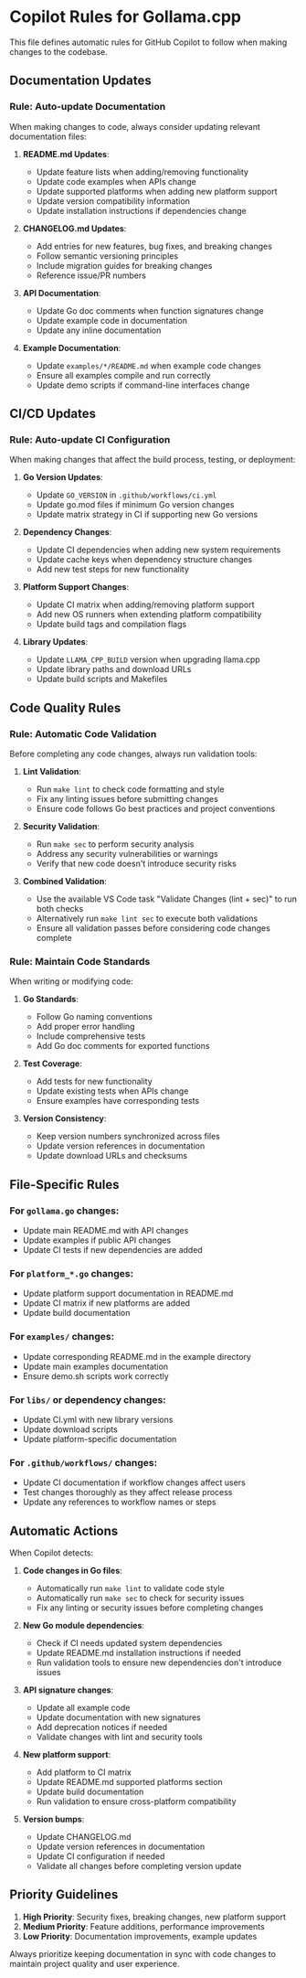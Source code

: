 # Copilot Rules for Gollama.cpp

This file defines automatic rules for GitHub Copilot to follow when making changes to the codebase.

## Documentation Updates

### Rule: Auto-update Documentation
When making changes to code, always consider updating relevant documentation files:

1. **README.md Updates**: 
   - Update feature lists when adding/removing functionality
   - Update code examples when APIs change
   - Update supported platforms when adding new platform support
   - Update version compatibility information
   - Update installation instructions if dependencies change

2. **CHANGELOG.md Updates**:
   - Add entries for new features, bug fixes, and breaking changes
   - Follow semantic versioning principles
   - Include migration guides for breaking changes
   - Reference issue/PR numbers

3. **API Documentation**:
   - Update Go doc comments when function signatures change
   - Update example code in documentation
   - Update any inline documentation

4. **Example Documentation**:
   - Update `examples/*/README.md` when example code changes
   - Ensure all examples compile and run correctly
   - Update demo scripts if command-line interfaces change

## CI/CD Updates

### Rule: Auto-update CI Configuration
When making changes that affect the build process, testing, or deployment:

1. **Go Version Updates**:
   - Update `GO_VERSION` in `.github/workflows/ci.yml`
   - Update go.mod files if minimum Go version changes
   - Update matrix strategy in CI if supporting new Go versions

2. **Dependency Changes**:
   - Update CI dependencies when adding new system requirements
   - Update cache keys when dependency structure changes
   - Add new test steps for new functionality

3. **Platform Support Changes**:
   - Update CI matrix when adding/removing platform support
   - Add new OS runners when extending platform compatibility
   - Update build tags and compilation flags

4. **Library Updates**:
   - Update `LLAMA_CPP_BUILD` version when upgrading llama.cpp
   - Update library paths and download URLs
   - Update build scripts and Makefiles

## Code Quality Rules

### Rule: Automatic Code Validation
Before completing any code changes, always run validation tools:

1. **Lint Validation**:
   - Run `make lint` to check code formatting and style
   - Fix any linting issues before submitting changes
   - Ensure code follows Go best practices and project conventions

2. **Security Validation**:
   - Run `make sec` to perform security analysis
   - Address any security vulnerabilities or warnings
   - Verify that new code doesn't introduce security risks

3. **Combined Validation**:
   - Use the available VS Code task "Validate Changes (lint + sec)" to run both checks
   - Alternatively run `make lint sec` to execute both validations
   - Ensure all validation passes before considering code changes complete

### Rule: Maintain Code Standards
When writing or modifying code:

1. **Go Standards**:
   - Follow Go naming conventions
   - Add proper error handling
   - Include comprehensive tests
   - Add Go doc comments for exported functions

2. **Test Coverage**:
   - Add tests for new functionality
   - Update existing tests when APIs change
   - Ensure examples have corresponding tests

3. **Version Consistency**:
   - Keep version numbers synchronized across files
   - Update version references in documentation
   - Update download URLs and checksums

## File-Specific Rules

### For `gollama.go` changes:
- Update main README.md with API changes
- Update examples if public API changes
- Update CI tests if new dependencies are added

### For `platform_*.go` changes:
- Update platform support documentation in README.md
- Update CI matrix if new platforms are added
- Update build documentation

### For `examples/` changes:
- Update corresponding README.md in the example directory
- Update main examples documentation
- Ensure demo.sh scripts work correctly

### For `libs/` or dependency changes:
- Update CI.yml with new library versions
- Update download scripts
- Update platform-specific documentation

### For `.github/workflows/` changes:
- Update CI documentation if workflow changes affect users
- Test changes thoroughly as they affect release process
- Update any references to workflow names or steps

## Automatic Actions

When Copilot detects:

1. **Code changes in Go files**:
   - Automatically run `make lint` to validate code style
   - Automatically run `make sec` to check for security issues
   - Fix any linting or security issues before completing changes

2. **New Go module dependencies**: 
   - Check if CI needs updated system dependencies
   - Update README.md installation instructions if needed
   - Run validation tools to ensure new dependencies don't introduce issues

3. **API signature changes**:
   - Update all example code
   - Update documentation with new signatures
   - Add deprecation notices if needed
   - Validate changes with lint and security tools

4. **New platform support**:
   - Add platform to CI matrix
   - Update README.md supported platforms section
   - Update build documentation
   - Run validation to ensure cross-platform compatibility

5. **Version bumps**:
   - Update CHANGELOG.md
   - Update version references in documentation
   - Update CI configuration if needed
   - Validate all changes before completing version update

## Priority Guidelines

1. **High Priority**: Security fixes, breaking changes, new platform support
2. **Medium Priority**: Feature additions, performance improvements
3. **Low Priority**: Documentation improvements, example updates

Always prioritize keeping documentation in sync with code changes to maintain project quality and user experience.
